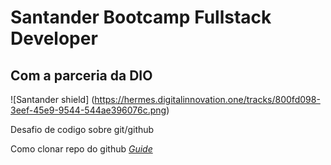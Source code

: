 # Santander Bootcamp Fullstack Developer 
## Com a parceria da DIO

![Santander shield] (https://hermes.digitalinnovation.one/tracks/800fd098-3eef-45e9-9544-544ae396076c.png)

Desafio de codigo sobre git/github

Como clonar repo do github
*[Guide](https://docs.github.com/pt/repositories/creating-and-managing-repositories/cloning-a-repository)*
